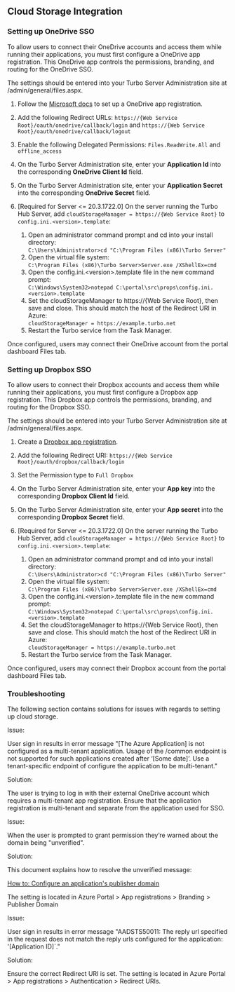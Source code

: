 ## Cloud Storage Integration

### Setting up OneDrive SSO

To allow users to connect their OneDrive accounts and access them while running their applications, you must first configure a OneDrive app registration. This OneDrive app controls the permissions, branding, and routing for the OneDrive SSO.  

The settings should be entered into your Turbo Server Administration site at /admin/general/files.aspx.

1. Follow the [Microsoft docs](https://docs.microsoft.com/en-us/onedrive/developer/rest-api/getting-started/app-registration) to set up a OneDrive app registration.  

2. Add the following Redirect URLs: `https://{Web Service Root}/oauth/onedrive/callback/login` and `https://{Web Service Root}/oauth/onedrive/callback/logout`  

3. Enable the following Delegated Permissions: `Files.ReadWrite.All` and `offline_access`  

4. On the Turbo Server Administration site, enter your **Application Id** into the corresponding **OneDrive Client Id** field.  

5. On the Turbo Server Administration site, enter your **Application Secret** into the corresponding **OneDrive Secret** field.  

6. [Required for Server <= 20.3.1722.0] On the server running the Turbo Hub Server, add `cloudStorageManager = https://{Web Service Root}` to `config.ini.<version>.template`:

    1. Open an administrator command prompt and cd into your install directory:  
    `C:\Users\Administrator>cd "C:\Program Files (x86)\Turbo Server"`
    2. Open the virtual file system:  
    `C:\Program Files (x86)\Turbo Server>Server.exe /XShellEx=cmd`
    3. Open the config.ini.&lt;version&gt;.template file in the new command prompt:  
    `C:\Windows\System32>notepad C:\portal\src\props\config.ini.<version>.template`
    4. Set the cloudStorageManager to https://{Web Service Root}, then save and close. This should match the host of the Redirect URI in Azure:  
    `cloudStorageManager = https://example.turbo.net`
    5. Restart the Turbo service from the Task Manager.

Once configured, users may connect their OneDrive account from the portal dashboard Files tab.

### Setting up Dropbox SSO

To allow users to connect their Dropbox accounts and access them while running their applications, you must first configure a Dropbox app registration. This Dropbox app controls the permissions, branding, and routing for the Dropbox SSO.  

The settings should be entered into your Turbo Server Administration site at /admin/general/files.aspx.

1. Create a [Dropbox app registration](https://www.dropbox.com/developers/apps).  

2. Add the following Redirect URI: `https://{Web Service Root}/oauth/dropbox/callback/login`  

3. Set the Permission type to `Full Dropbox`  

4. On the Turbo Server Administration site, enter your **App key** into the corresponding **Dropbox Client Id** field.  

5. On the Turbo Server Administration site, enter your **App secret** into the corresponding **Dropbox Secret** field.  

6. [Required for Server <= 20.3.1722.0] On the server running the Turbo Hub Server, add `cloudStorageManager = https://{Web Service Root}` to `config.ini.<version>.template`:

    1. Open an administrator command prompt and cd into your install directory:  
    `C:\Users\Administrator>cd "C:\Program Files (x86)\Turbo Server"`
    2. Open the virtual file system:  
    `C:\Program Files (x86)\Turbo Server>Server.exe /XShellEx=cmd`
    3. Open the config.ini.&lt;version&gt;.template file in the new command prompt:  
    `C:\Windows\System32>notepad C:\portal\src\props\config.ini.<version>.template`
    4. Set the cloudStorageManager to https://{Web Service Root}, then save and close. This should match the host of the Redirect URI in Azure:  
    `cloudStorageManager = https://example.turbo.net`
    5. Restart the Turbo service from the Task Manager.

Once configured, users may connect their Dropbox account from the portal dashboard Files tab.

### Troubleshooting

The following section contains solutions for issues with regards to setting up cloud storage.

Issue: 

User sign in results in error message "[The Azure Application] is not configured as a multi-tenant application. Usage of the /common endpoint is not supported for such applications created after ‘[Some date]’. Use a tenant-specific endpoint of configure the application to be multi-tenant."

Solution:

The user is trying to log in with their external OneDrive account which requires a multi-tenant app registration. Ensure that the application registration is multi-tenant and separate from the application used for SSO.

Issue:

When the user is prompted to grant permission they’re warned about the domain being "unverified".

Solution:

This document explains how to resolve the unverified message:

[How to: Configure an application's publisher domain](https://docs.microsoft.com/en-us/azure/active-directory/develop/howto-configure-publisher-domain)

The setting is located in Azure Portal > App registrations > Branding > Publisher Domain

Issue:

User sign in results in error message "AADSTS50011: The reply url specified in the request does not match the reply urls configured for the application: '[Application ID]`."

Solution:

Ensure the correct Redirect URI is set. The setting is located in Azure Portal > App registrations > Authentication > Redirect URIs.

